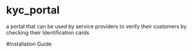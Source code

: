 # kyc_portal
a portal that can be used by service providers to verify their customers by checking their Identification cards


#Installation Guide
